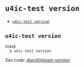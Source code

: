 `u4ic-test version`
===============



* [`u4ic-test version`](#u4ic-test-version)

## `u4ic-test version`

```
USAGE
  $ u4ic-test version
```

_See code: [@oclif/plugin-version](https://github.com/oclif/plugin-version/blob/v1.0.4/src/commands/version.ts)_
